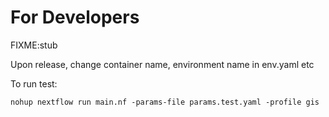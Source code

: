 # For Developers

FIXME:stub

Upon release, change container name, environment name in env.yaml etc




To run test:

`nohup nextflow run main.nf -params-file params.test.yaml -profile gis`


